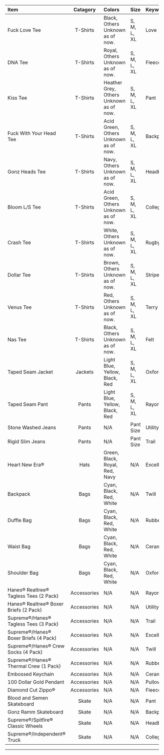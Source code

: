 
| **Item**                                                               | **Catagory**  | **Colors**                                                                          | **Size**        | **Keyword(s)**  |
| :----------------------------------------------------------------------|:-------------:| :-----------------------------------------------------------------------------------|:----------------|:----------------|
| Fuck Love Tee                                                          | T-Shirts      | Black, Others Unknown as of now.                                                    | S, M, L, XL     | Love            |
| DNA Tee                                                                | T-Shirts      | Royal, Others Unknown as of now.                                                    | S, M, L, XL     | Fleece          |
| Kiss Tee                                                               | T-Shirts      | Heather Grey, Others Unknown as of now.                                             | S, M, L, XL     | Pant            |
| Fuck With Your Head Tee                                                | T-Shirts      | Acid Green, Others Unknown as of now.                                               | S, M, L, XL     | Backpack        |
| Gonz Heads Tee                                                         | T-Shirts      | Navy, Others Unknown as of now.                                                     | S, M, L, XL     | Headband        |
| Bloom L/S Tee                                                          | T-Shirts      | Acid Green, Others Unknown as of now.                                               | S, M, L, XL     | Collegiate      |
| Crash Tee                                                              | T-Shirts      | White, Others Unknown as of now.                                                    | S, M, L, XL     | Rugby           |
| Dollar Tee                                                             | T-Shirts      | Brown, Others Unknown as of now.                                                    | S, M, L, XL     | Stripe          |
| Venus Tee                                                              | T-Shirts      | Red, Others Unknown as of now.                                                      | S, M, L, XL     | Terry           |
| Nas Tee                                                                | T-Shirts      | Black, Others Unknown as of now.                                                    | S, M, L, XL     | Felt            |
| Taped Seam Jacket                                                      | Jackets       | Light Blue, Yellow, Black, Red                                                      | S, M, L, XL     | Oxford          |
| Taped Seam Pant                                                        | Pants         | Light Blue, Yellow, Black, Red                                                      | S, M, L, XL     | Rayon           |
| Stone Washed Jeans                                                     | Pants         | N/A                                                                                 | Pant Size       | Utility         |
| Rigid Slim Jeans                                                       | Pants         | N/A                                                                                 | Pant Size       | Trail           |
| Heart New Era®                                                         | Hats          | Green, Black, Royal, Red, Navy                                                      | N/A             | Excellence      |
| Backpack                                                               | Bags          | Cyan, Black, Red, White                                                             | N/A             | Twill           |
| Duffle Bag                                                             | Bags          | Cyan, Black, Red, White                                                             | N/A             | Rubber          |
| Waist Bag                                                              | Bags          | Cyan, Black, Red, White                                                             | N/A             | Ceramic         |
| Shoulder Bag                                                           | Bags          | Cyan, Black, Red, White                                                             | N/A             | Oxford          |
| Hanes® Realtree® Tagless Tees (2 Pack)                                 | Accessories   | N/A                                                                                 | N/A             | Rayon           |
| Hanes® Realtree® Boxer Briefs (2 Pack)                                 | Accessories   | N/A                                                                                 | N/A             | Utility         |
| Supreme®/Hanes® Tagless Tees (3 Pack)                                  | Accessories   | N/A                                                                                 | N/A             | Trail           |
| Supreme®/Hanes® Boxer Briefs (4 Pack)                                  | Accessories   | N/A                                                                                 | N/A             | Excellence      |
| Supreme®/Hanes® Crew Socks (4 Pack)                                    | Accessories   | N/A                                                                                 | N/A             | Twill           |
| Supreme®/Hanes® Thermal Crew (1 Pack)                                  | Accessories   | N/A                                                                                 | N/A             | Rubber          |
| Embossed Keychain                                                      | Accessories   | N/A                                                                                 | N/A             | Ceramic         |
| 100 Dollar Gold Pendant                                                | Accessories   | N/A                                                                                 | N/A             | Pullover        |
| Diamond Cut Zippo®                                                     | Accessories   | N/A                                                                                 | N/A             | Fleece          |
| Blood and Semen Skateboard                                             | Skate         | N/A                                                                                 | N/A             | Pant            |
| Gonz Ramm Skateboard                                                   | Skate         | N/A                                                                                 | N/A             | Backpack        |
| Supreme®/Spitfire® Classic Wheels                                      | Skate         | N/A                                                                                 | N/A             | Headband        |
| Supreme®/Independent® Truck                                            | Skate         | N/A                                                                                 | N/A             | Collegiate      |
--------------------------------------------------------------------------------------------------------------------------------------------------------------------------------------------------------------------

